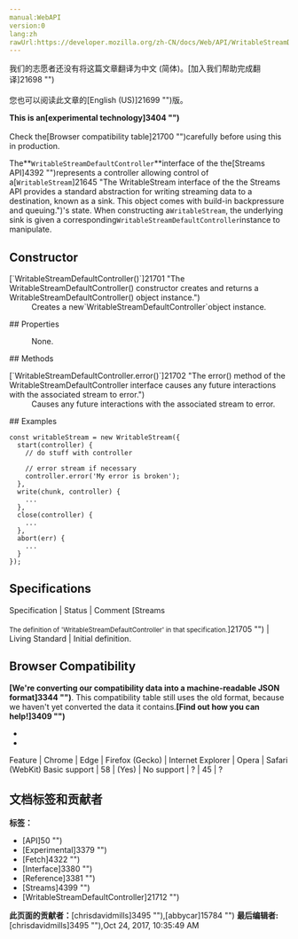 ```yaml
---
manual:WebAPI
version:0
lang:zh
rawUrl:https://developer.mozilla.org/zh-CN/docs/Web/API/WritableStreamDefaultController
---
```




<bdi>我们的志愿者还没有将这篇文章翻译为<bdi>中文 (简体)</bdi>。[加入我们帮助完成翻译]21698 "")<br></br>您也可以阅读此文章的[English (US)]21699 "")版。</bdi>






**This is an[experimental technology]3404 "")**<br></br>Check the[Browser compatibility table]21700 "")carefully before using this in production.




The**`WritableStreamDefaultController`**interface of the the[Streams API]4392 "")represents a controller allowing control of a[`WritableStream`]21645 "The WritableStream interface of the the Streams API provides a standard abstraction for writing streaming data to a destination, known as a sink. This object comes with build-in backpressure and queuing.")&#39;s state. When constructing a`WritableStream`, the underlying sink is given a corresponding`WritableStreamDefaultController`instance to manipulate.


## Constructor<a name="Constructor"></a>
<dl><dt id=''>[`WritableStreamDefaultController()`]21701 "The WritableStreamDefaultController() constructor creates and returns a WritableStreamDefaultController() object instance.")</dt><dd>Creates a new`WritableStreamDefaultController`object instance.</dd></dl>
## Properties<a name="Properties"></a>
<dl><dd>None.</dd></dl>
## Methods<a name="Methods"></a>
<dl><dt id=''>[`WritableStreamDefaultController.error()`]21702 "The error() method of the WritableStreamDefaultController interface causes any future interactions with the associated stream to error.")</dt><dd>Causes any future interactions with the associated stream to error.</dd></dl>
## Examples<a name="Examples"></a>

```
const writableStream = new WritableStream({
  start(controller) {
    // do stuff with controller

    // error stream if necessary
    controller.error('My error is broken');
  },
  write(chunk, controller) {
    ...
  },
  close(controller) {
    ...
  },
  abort(err) {
    ...
  }
});
```

## Specifications<a name="Specifications"></a>
Specification | Status | Comment 
[Streams<br></br><small>The definition of &#39;WritableStreamDefaultController&#39; in that specification.</small>]21705 "") | Living Standard | Initial definition. 


## Browser Compatibility<a name="Browser_Compatibility"></a>


**[We&#39;re converting our compatibility data into a machine-readable JSON format]3344 "")**. This compatibility table still uses the old format, because we haven&#39;t yet converted the data it contains.**[Find out how you can help!]3409 "")**


* 
* 
Feature | Chrome | Edge | Firefox (Gecko) | Internet Explorer | Opera | Safari (WebKit) 
Basic support | 58 | (Yes) | No support | ? | 45 | ? 







## 文档标签和贡献者
**标签：**
* [API]50 "")
* [Experimental]3379 "")
* [Fetch]4322 "")
* [Interface]3380 "")
* [Reference]3381 "")
* [Streams]4399 "")
* [WritableStreamDefaultController]21712 "")

**此页面的贡献者：**[chrisdavidmills]3495 ""),[abbycar]15784 "")
**最后编辑者:**[chrisdavidmills]3495 ""),<time>Oct 24, 2017, 10:35:49 AM</time>



